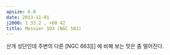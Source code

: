```yaml
---
apsize: 6.0
date: 2013-11-01
j2000: 1 33.2 , +60 42
title: Messier 103 (NGC 581)
---
```


산개 성단인데 주변의 다른 [NGC 663][] 에 비해 보는 맛은 좀 떨어진다.